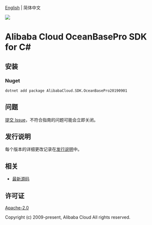 [English](README.md) | 简体中文

![](https://aliyunsdk-pages.alicdn.com/icons/AlibabaCloud.svg)

# Alibaba Cloud OceanBasePro SDK for C#

## 安装

### Nuget

```bash
dotnet add package AlibabaCloud.SDK.OceanBasePro20190901
```

## 问题

[提交 Issue](https://github.com/aliyun/alibabacloud-csharp-sdk/issues/new)，不符合指南的问题可能会立即关闭。

## 发行说明

每个版本的详细更改记录在[发行说明](./ChangeLog.md)中。

## 相关

* [最新源码](https://github.com/aliyun/alibabacloud-csharp-sdk/)

## 许可证

[Apache-2.0](http://www.apache.org/licenses/LICENSE-2.0)

Copyright (c) 2009-present, Alibaba Cloud All rights reserved.
